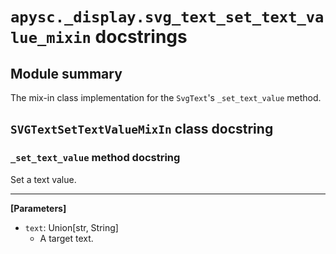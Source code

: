 # `apysc._display.svg_text_set_text_value_mixin` docstrings

## Module summary

The mix-in class implementation for the `SvgText`'s `_set_text_value` method.

## `SVGTextSetTextValueMixIn` class docstring

### `_set_text_value` method docstring

Set a text value.<hr>

**[Parameters]**

- `text`: Union[str, String]
  - A target text.